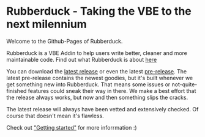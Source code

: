 # Rubberduck - Taking the VBE to the next milennium

Welcome to the Github-Pages of Rubberduck.

Rubberduck is a VBE Addin to help users write better, cleaner and more maintainable code.
Find out what Rubberduck is about [here](/Rubberduck/About)

You can download the [latest release](https://github.com/rubberduck-vba/Rubberduck/releases/tag/Rubberduck-v2.2.0.3086) or even the latest [pre-release](https://github.com/rubberduck-vba/Rubberduck/releases).
The latest pre-release contains the newest goodies, but it's built whenever we get something new into Rubberduck.
That means some issues or not-quite-finished features could sneak their way in there.
We make a best effort that the release always works, but now and then something slips the cracks.

The latest release will always have been vetted and extensively checked.
Of course that doesn't mean it's flawless.

Check out ["Getting started"](/Rubberduck/GettingStarted) for more inforrmation :)
